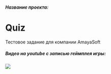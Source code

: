 ##### Название проекта: 
# Quiz
Тестовое задание для компании AmayaSoft
##### Видео на youtube с записью геймплея игры:
[![](http://img.youtube.com/vi/6rC9yPoGERQ/0.jpg)](https://youtu.be/6rC9yPoGERQ)
<br/>